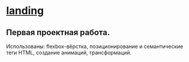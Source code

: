 # [landing](https://nyan969.github.io/landing/)
## Первая проектная работа.
Использованы: flexbox-вёрстка, позиционирование и семантические теги HTML, создание анимаций, трансформаций.
